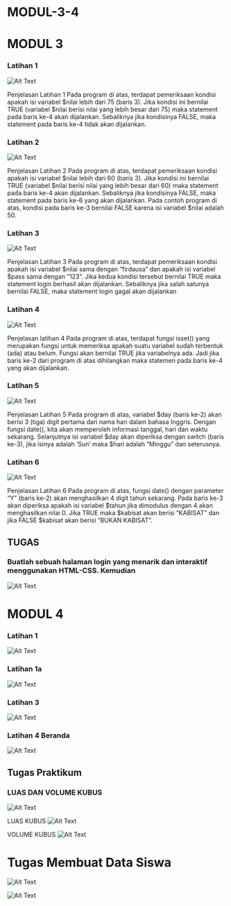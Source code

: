 # MODUL-3-4
# MODUL 3
### Latihan 1
![Alt Text](https://github.com/inamyrpl28/MODUL-3-4/blob/master/modul3%20lat1.PNG)

Penjelasan	Latihan	1	Pada	program	di	atas,	terdapat	pemeriksaan	kondisi	apakah	isi	variabel	$nilai	lebih	dari	75	(baris	3).	Jika	kondisi	ini	bernilai	TRUE	(variabel	$nilai	berisi	nilai	yang	lebih	besar	dari	75)	maka	statement	pada	baris	ke-4	akan	dijalankan.	Sebaliknya	jika	kondisinya	FALSE,	maka	statement	pada	baris	ke-4	tidak	akan	dijalankan.	

### Latihan 2
![Alt Text](https://github.com/inamyrpl28/MODUL-3-4/blob/master/modul3%20lat2.PNG)

Penjelasan	Latihan	2	Pada	program	di	atas,	terdapat	pemeriksaan	kondisi	apakah	isi	variabel	$nilai	lebih	dari	60	(baris	3).	Jika	kondisi	ini	bernilai	TRUE	(variabel	$nilai	berisi	nilai	yang	lebih	besar	dari	60)	maka	statement	pada	baris	ke-4	akan	dijalankan.	Sebaliknya	jika	kondisinya	FALSE,	maka	statement	pada	baris	ke-6	yang	akan	dijalankan.	Pada	contoh	program	di	atas,	kondisi	pada	baris	ke-3	bernilai	FALSE	karena	isi	variabel	$nilai	adalah	50.	

### Latihan 3
![Alt Text](https://github.com/inamyrpl28/MODUL-3-4/blob/master/modul3%20lat3.PNG)

Penjelasan	Latihan	3	Pada	program	di	atas,	terdapat	pemeriksaan	kondisi	apakah	isi	variabel	$nilai	sama	dengan	“firdausa”	dan	apakah	isi	variabel	$pass	sama	dengan	“123”.	Jika	kedua	kondisi	tersebut	bernilai	TRUE	maka	statement	login	berhasil	akan	dijalankan.	Sebaliknya	jika	salah	satunya	bernilai	FALSE,	maka	statement	login	gagal	akan	dijalankan

### Latihan 4
![Alt Text](https://github.com/inamyrpl28/MODUL-3-4/blob/master/modul3%20lat4.PNG)

Penjelasan	latihan	4	Pada	program	di	atas,	terdapat	fungsi	isset()	yang	merupakan	fungsi	untuk	memeriksa	apakah	suatu	variabel	sudah	terbentuk	(ada)	atau	belum.	Fungsi	akan	bernilai	TRUE	jika	variabelnya	ada.	Jadi	jika	baris	ke-2	dari	program	di	atas	dihilangkan	maka	statemen	pada	baris	ke-4	yang	akan	dijalankan.	
	
### Latihan 5
![Alt Text](https://github.com/inamyrpl28/MODUL-3-4/blob/master/modul3%20lat5.PNG)


Penjelasan	Latihan	5	Pada	program	di	atas,	variabel	$day	(baris	ke-2)	akan	berisi	3	(tiga)	digit	pertama	dari	nama	hari	dalam	bahasa	Inggris.	Dengan	fungsi	date(),	kita	akan	memperoleh	informasi	tanggal,	hari	dan	waktu	sekarang.	Selanjutnya	isi	variabel	$day	akan	diperiksa	dengan	switch	(baris	ke-3),	jika	isinya	adalah	‘Sun’	maka	$hari	adalah	“Minggu”	dan	seterusnya.	
  
### Latihan 6
![Alt Text](https://github.com/inamyrpl28/MODUL-3-4/blob/master/modul3%20lat6.PNG)

Penjelasan	Latihan	6	Pada	program	di	atas,	fungsi	date()	dengan	parameter	“Y”	(baris	ke-2)	akan	menghasilkan	4	digit	tahun	sekarang.	Pada	baris	ke-3	akan	diperiksa	apakah	isi	variabel	$tahun	jika	dimodulus	dengan	4	akan	menghasilkan	nilai	0.	Jika	TRUE	maka	$kabisat	akan	berisi	“KABISAT”	dan	jika	FALSE	$kabisat	akan	berisi	“BUKAN	KABISAT”.	

## TUGAS
### Buatlah	sebuah	halaman	login	yang	menarik	dan	interaktif	menggunakan	HTML-CSS.	Kemudian
![Alt Text](https://github.com/inamyrpl28/MODUL-3-4/blob/master/tugas%20log%20in.PNG)

# MODUL 4
### Latihan 1
![Alt Text](https://github.com/inamyrpl28/MODUL-3-4/blob/master/modul4%20lat1.PNG)

### Latihan 1a
![Alt Text](https://github.com/inamyrpl28/MODUL-3-4/blob/master/modul4%20lat1a.PNG)

### Latihan 3
![Alt Text](https://github.com/inamyrpl28/MODUL-3-4/blob/master/modul4%20lat2.PNG)

### Latihan 4 Beranda 
![Alt Text](https://github.com/inamyrpl28/MODUL-3-4/blob/master/modul4%20beranda.PNG)

## Tugas Praktikum 
### LUAS DAN VOLUME KUBUS
![Alt Text](https://github.com/inamyrpl28/MODUL-3-4/blob/master/luas%20dan%20volume%20kubus.PNG)

LUAS KUBUS
![Alt Text](https://github.com/inamyrpl28/MODUL-3-4/blob/master/luas.PNG)

VOLUME KUBUS
![Alt Text](https://github.com/inamyrpl28/MODUL-3-4/blob/master/volume.PNG)

# Tugas Membuat Data Siswa
![Alt Text](https://github.com/inamyrpl28/MODUL-3-4/blob/master/jadi1.PNG)

![Alt Text](https://github.com/inamyrpl28/MODUL-3-4/blob/master/jadi2.PNG)

